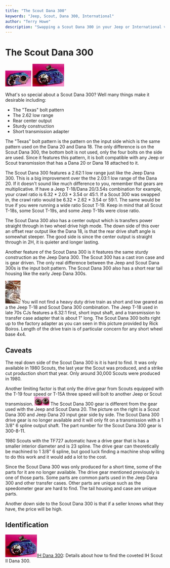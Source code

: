 ```yaml
---
title: "The Scout Dana 300"
keywords: "Jeep, Scout, Dana 300, International"
author: "Terry Howe"
description: "Swapping a Scout Dana 300 in your Jeep or International vehicle."
---
```

# The Scout Dana 300

[![Scout 300 front](../../img/xfer/upgrades/ihd300f_.jpg)](../../img/xfer/upgrades/ihd300f.jpg) [![Scout 300 back](../../img/xfer/upgrades/ihd300b_.jpg)](../../img/xfer/upgrades/ihd300b.jpg)

What's so special about a Scout Dana 300? Well many things make it desirable including:

  * The "Texas" bolt pattern
  * The 2.62 low range
  * Rear center output
  * Sturdy construction
  * Short transmission adapter

The "Texas" bolt pattern is the pattern on the input side which is the same pattern used on the Dana 20 and Dana 18. The only difference is on the Scout Dana 300, the bottom bolt is not used, only the four bolts on the side are used. Since it features this pattern, it is bolt compatible with any Jeep or Scout transmission that has a Dana 20 or Dana 18 attached to it.

The Scout Dana 300 features a 2.62:1 low range just like the Jeep Dana 300. This is a big improvement over the the 2.03:1 low range of the Dana 20. If it doesn't sound like much difference to you, remember that gears are multiplicative. If have a Jeep T-18/Dana 20/3.54s combination for example, your crawl ratio is 6.32 * 2.03 * 3.54 or 45:1. If a Scout 300 was swapped in, the crawl ratio would be 6.32 * 2.62 * 3.54 or 59:1. The same would be true if you were running a wide ratio Scout T-19. Keep in mind that all Scout T-18s, some Scout T-19s, and some Jeep T-18s were close ratio.

The Scout Dana 300 also has a center output which is transfers power straight through in two wheel drive high mode. The down side of this over an offset rear output like the Dana 18, is that the rear drive shaft angle is somewhat steeper. The good side is since the center output is straight through in 2H, it is quieter and longer lasting.

Another feature of the Scout Dana 300 is it features the same sturdy construction as the Jeep Dana 300. The Scout 300 has a cast iron case and is gear driven. The only real difference between the Jeep and Scout Dana 300s is the input bolt pattern. The Scout Dana 300 also has a short rear tail housing like the early Jeep Dana 300s.

[![Jeep T-18 and Scout 300](../../img/xfer/upgrades/ult_.jpg)](../../img/xfer/upgrades/ult.jpg) You will not find a heavy duty drive train as short and low geared as a the Jeep T-18 and Scout Dana 300 combination. The Jeep T-18 used in late 70s CJs features a 6.32:1 first, short input shaft, and a transmission to transfer case adapter that is about 1" long. The Scout Dana 300 bolts right up to the factory adapter as you can seen in this picture provided by Rick Boiros. Length of the drive train is of particular concern for any short wheel base 4x4.

## Caveats

The real down side of the Scout Dana 300 is it is hard to find. It was only available in 1980 Scouts, the last year the Scout was produced, and a strike cut production short that year. Only around 30,000 Scouts were produced in 1980.

Another limiting factor is that only the drive gear from Scouts equipped with the T-19 four speed or T-15A three speed will bolt to another Jeep or Scout transmission. [![Scout 300 vs Jeep D20 bull gears](../../img/xfer/upgrades/d300d20g_.jpg)](../../img/xfer/upgrades/d300d20g.jpg) The Scout Dana 300 gear is different from the gear used with the Jeep and Scout Dana 20. The picture on the right is a Scout Dana 300 and Jeep Dana 20 input gear side by side. The Scout Dana 300 drive gear is no longer available and it will only fit on a transmission with a 1 3/8" 6 spline output shaft. The part number for the Scout Dana 300 gear is 300-8-11.

1980 Scouts with the TF727 automatic have a drive gear that is has a smaller interior diameter and is 23 spline. The drive gear can theoretically be machined to 1 3/8" 6 spline, but good luck finding a machine shop willing to do this work and it would add a lot to the cost.

Since the Scout Dana 300 was only produced for a short time, some of the parts for it are no longer available. The drive gear mentioned previously is one of those parts. Some parts are common parts used in the Jeep Dana 300 and other transfer cases. Other parts are unique such as the speedometer gear are hard to find. The tail housing and case are unique parts.

Another down side to the Scout Dana 300 is that if a seller knows what they have, the price will be high.

## Identification

[![Scout 300 back](../../img/xfer/upgrades/ihd300b_.jpg)](../../img/xfer/upgrades/ihd300b.jpg)[IH Dana 300](ih/ihd300id.md): Details about how to find the coveted IH Scout II Dana 300.